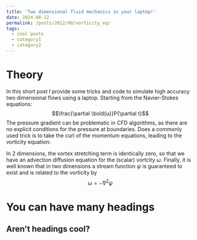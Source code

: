 ```yaml
---
title: 'Two dimensional fluid mechanics in your laptop!'
date: 2024-08-12
permalink: /posts/2012/08/vorticity_eq/
tags:
  - cool posts
  - category1
  - category2
---
```


Theory
======

In this short post I provide some tricks and code to simulate high accuracy two dimensional flows using a laptop. Starting from the Navier-Stokes equations:
$$\frac{\partial \bold{u}}P{\partial t}$$
The pressure gradient can be problematic in CFD algorithms, as there are no explicit conditions for the pressure at boundaries. Does a commonly used trick is to take the curl of the momentum equations, leading to the vorticity equation:

In 2 dimensions, the vortex stretching term is identically zero, so that we have an advection diffusion equation for the (scalar) vortcity $\omega$. Finally, it is well known that in two dimensions a stream function $\psi$ is guaranteed to exist and is related to the vorticity by
$$\omega = -\nabla^2 \psi$$


You can have many headings
======

Aren't headings cool?
------
